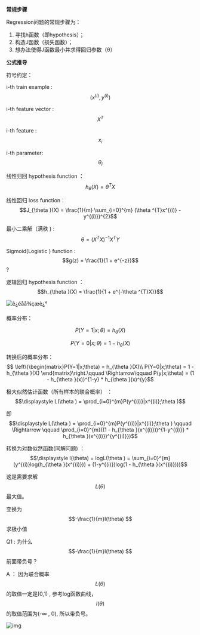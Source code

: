 **常规步骤**

Regression问题的常规步骤为：

1. 寻找h函数（即hypothesis）；
2. 构造J函数（损失函数）；
3. 想办法使得J函数最小并求得回归参数（θ）



**公式推导**

符号约定：

i-th train example : $$(x^{(i)}, y^{(i)})$$

i-th feature vector : $$X^{T}$$

i-th feature : $$x_{i}$$

i-th parameter: $$\theta _{i}$$

线性归回 hypothesis function ： $$h_{\theta }(X) = \theta ^{T}X$$

线性回归 loss function：$$J_{\theta }(X) = \frac{1}{m} \sum_{i=0}^{m} (\theta ^{T}x^{(i)} - y^{(i)})^{2}$$

最小二乘解（满秩 )  : $$\theta = (X^{T}X)^{-1}X^{T}Y$$

Sigmoid(Logistic )  function :   $$g(z) = \frac{1}{1 + e^{-z}}$$?

逻辑回归 hypothesis function ： $$h_{\theta }(X) = \frac{1}{1 + e^{-\theta ^{T}X}}$$

![è¿éåå¾çæè¿°](https://img-blog.csdn.net/20160730143626838) 

概率分布： 

$$P(Y=1|x;\theta) = h_{\theta }(X)$$

$$P(Y=0|x;\theta) = 1 - h_{\theta }(X)$$

转换后的概率分布：$$ \left\{\begin{matrix}P(Y=1|x;\theta) = h_{\theta }(X)\\ P(Y=0|x;\theta) = 1 - h_{\theta }(X) \end{matrix}\right.\qquad \Rightarrow\qquad  P(y|x;\theta) = (1 - h_{\theta }(x))^{1-y} * h_{\theta }(x)^{y}$$

极大似然估计函数（所有样本的联合概率） ： $$\displaystyle L(\theta ) = \prod_{i=0}^{m}P(y^{(i)}|x^{(i)};\theta )$$

即        $$\displaystyle L(\theta ) = \prod_{i=0}^{m}P(y^{(i)}|x^{(i)};\theta ) \qquad  \Rightarrow \qquad    \prod_{i=0}^{m}((1 - h_{\theta }(x^{(i)}))^{1-y^{(i)}} * h_{\theta }(x^{(i)})^{y^{(i)}})$$

转换为对数似然函数(同解问题) ： $$\displaystyle l(\theta) = logL(\theta ) = \sum_{i=0}^{m}(y^{(i)}log(h_{\theta }(x^{(i)})) + (1-y^{(i)})log(1 - h_{\theta }(x^{(i)})))$$

这是需要求解 $$L(\theta )$$  最大值。

变换为 $$-\frac{1}{m}l(\theta) $$ 求极小值



Q1 : 为什么  $$-\frac{1}{m}l(\theta) $$ 前面带负号？

A ： 因为联合概率$$L(\theta )$$的取值一定是[0,1) , 参考log函数曲线， $$l(\theta)$$的取值范围为(-∞ , 0), 所以带负号。

![img](http://d.hiphotos.baidu.com/zhidao/wh%3D600%2C800/sign=902e84aa15ce36d3a2518b360ac316bf/86d6277f9e2f0708e3a35270e924b899a901f218.jpg) 

